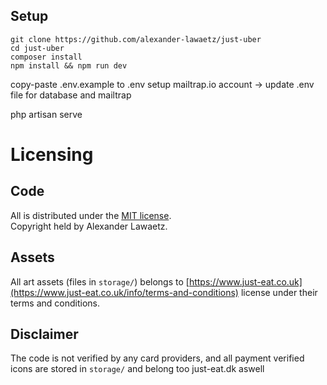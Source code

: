 ## Setup
```
git clone https://github.com/alexander-lawaetz/just-uber
cd just-uber
composer install
npm install && npm run dev
```

copy-paste .env.example to .env
setup mailtrap.io account -> update .env file for database and mailtrap


php artisan serve

# Licensing

## Code

All is distributed under the [MIT license](LICENSE.md).  
Copyright held by Alexander Lawaetz.

## Assets

All art assets (files in ``storage/``) belongs to [https://www.just-eat.co.uk](https://www.just-eat.co.uk/info/terms-and-conditions) license under their terms and conditions.

## Disclaimer

The code is not verified by any card providers, and all payment verified icons are stored in ``storage/`` and belong too just-eat.dk aswell
